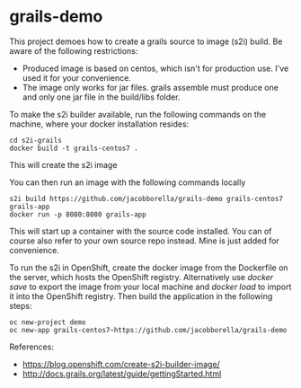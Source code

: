# grails-demo
This project demoes how to create a grails source to image (s2i) build. Be aware of the following restrictions:
* Produced image is based on centos, which isn't for production use. I've used it for your convenience.
* The image only works for jar files. grails assemble must produce one and only one jar file in the build/libs folder.

To make the s2i builder available, run the following commands on the machine, where your docker installation resides:
```
cd s2i-grails
docker build -t grails-centos7 .
```

This will create the s2i image

You can then run an image with the following commands locally
```
s2i build https://github.com/jacobborella/grails-demo grails-centos7 grails-app
docker run -p 8080:8080 grails-app
```

This will start up a container with the source code installed. You can of course also refer to your own source repo instead. Mine is just added for convenience.

To run the s2i in OpenShift, create the docker image from the Dockerfile on the server, which hosts the OpenShift registry. Alternatively use *docker save* to export the image from your local machine and *docker load* to import it into the OpenShift registry. Then build the application in the following steps:

```
oc new-project demo
oc new-app grails-centos7~https://github.com/jacobborella/grails-demo
```

References:
* https://blog.openshift.com/create-s2i-builder-image/
* http://docs.grails.org/latest/guide/gettingStarted.html
